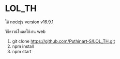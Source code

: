 # LOL_TH
ใช้ nodejs version v16.9.1

วิธีดาวน์โหลดใช้งาน web

1. git clone https://github.com/Puthinart-S/LOL_TH.git
2. npm install
3. npm start

